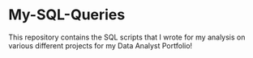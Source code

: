 # My-SQL-Queries
This repository contains the SQL scripts that I wrote for my analysis on various different projects for my Data Analyst Portfolio!

